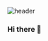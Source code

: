 ![header](https://capsule-render.vercel.app/api?type=soft&color=AB3AF0&text=EAT%20PLAY%20LOVE%20!&fontColor=ffffff&fontSize=40&animation=twinkling)

### Hi there 👋

<!--
**eplssun/eplssun** is a ✨ _special_ ✨ repository because its `README.md` (this file) appears on your GitHub profile.

Here are some ideas to get you started:

- 🔭 I’m currently working on ...
- 🌱 I’m currently learning ...
- 👯 I’m looking to collaborate on ...
- 🤔 I’m looking for help with ...
- 💬 Ask me about ...
- 📫 How to reach me: ...
- 😄 Pronouns: ...
- ⚡ Fun fact: ...
-->
